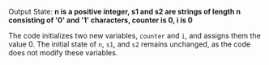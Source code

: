 Output State: **n is a positive integer, s1 and s2 are strings of length n consisting of '0' and '1' characters, counter is 0, i is 0**

The code initializes two new variables, `counter` and `i`, and assigns them the value 0. The initial state of `n`, `s1`, and `s2` remains unchanged, as the code does not modify these variables.